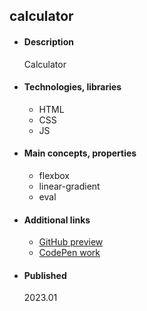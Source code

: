 ## calculator

- #### Description
  Calculator
  
- #### Technologies, libraries
  - HTML
  - CSS
  - JS

- #### Main concepts, properties
  - flexbox
  - linear-gradient
  - eval

- #### Additional links
  - [GitHub preview](https://htmlpreview.github.io/?https://github.com/tadeg/website-design/blob/main/pr0010-calculator/index.html)
  - [CodePen work](https://codepen.io/tadeT/pen/KKByWdV)
    
- #### Published 
    2023.01
